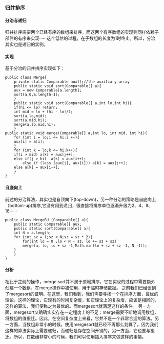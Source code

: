 ### 归并排序
#### 分治与递归
归并排序需要两个已经有序的数组来排序，而这两个有序数组的实现则同样依赖子部件的有序来实现······这个低估的过程，在子数组的长度为1时终止。所以，分治其实也是递归的实例。
#### 实现
基于分治的归并排序实现如下：
```
public class Merge{
    private static Comparable aux[];//the auxiliary array
    public static void sort(Comparable[] a){
	aux = new Comparable[a.length];
	sort(a,0,a.length-1);
    }
    public static void sort(Comparable[] a,int lo,int hi){
	if(hi <= lo) return;
	int mid = lo + (hi - lo)/2;
	sort(a,lo,mid);
	sort(a,mid,hi);
	merge(a,lo,mid,hi);
    }
public static void merge(Comparable[] a,int lo, int mid, int hi){
    for (int i = lo;i <= hi;i ++){
	aux[i] = a[i];
    }
    for (int k = lo;k <= hi;k++){
	if(i > mid) a[k] = aux[j++];
	else if(j > hi)  a[k] = aux(i++);
        else if (less (aux[j], aux[i])) a[k] = aux[j++];
	else a[k] = aux[i++];
    }
}
```
#### 自底向上
前述的分治算法，其实也是自顶向下(top-down)，另一种分治的策略是自底向上（bottom-up)排序,它没有用到递归，很直接将排序单位逐渐升级为2、4、8、16······
```
public class MergeBU (Comparable[] a){
    public static Comparable[] aux;
    public static sort(Comparable[] a){
	int N = a.length;
	for (int sz = 1;sz < N;sz = sz * 2){
	    for(int lo = 0 ;lo < N - sz; lo += sz + sz)
		merge(a, lo, lo + sz -1,Math.min(lo + sz + sz -1, N -1));
	}
    }
}
```
#### 分析
相比于之前的操作，merge sort并不属于原地排序，它在实现的过程中需要额外创建一个数组，在merge操作中被使用，用于临时存储数据。
之前我们已经谈到了mergesort的证明。在这里，我们看到，我们需要寻找一个在排序方面，最优的理论。这样的理论，它现有的时间复杂度，和它理论上的复杂度，应该是相同的，这样的算法，我们便称之为最优的。而mergesort就满足这样的条件。
另一方面，mergesort又确确实实存在一定程度上的不足：merge需要不断地调用数组，将数组的值搬迁。因此，在空间复杂度上来看，它并不是一个非常合适的算法。另一方面，当数组非常小的时候，使用mergesort就已经不再那么划算了。因为我们这样的算法实际上需要递归，而递归是存在空间开销的。另一方面，它也要与搬迁。所以，在数组非常小的时候，我们可以使用插入排序来做这样的事情。